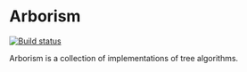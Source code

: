Arborism
========

[![Build status][1]][2]

Arborism is a collection of implementations of tree algorithms.

[1]: https://travis-ci.org/thsutton/arborism.svg?branch=master
[2]: https://travis-ci.org/thsutton/arborism
